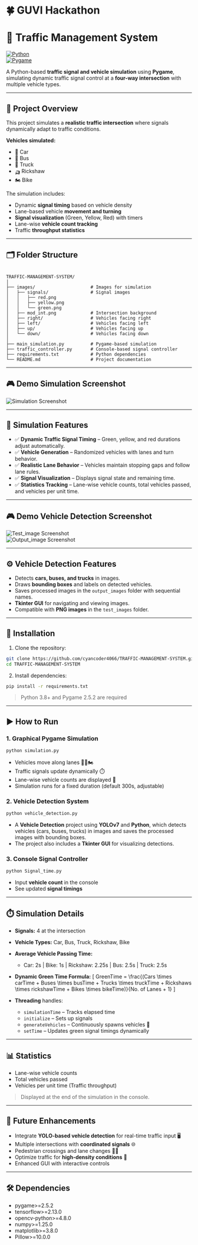 # 🍀 GUVI Hackathon

# 🚦 Traffic Management System

[![Python](https://img.shields.io/badge/python-3.8+-blue.svg)](https://www.python.org/)  
[![Pygame](https://img.shields.io/badge/Pygame-2.5.2-green.svg)](https://www.pygame.org/news)  

A Python-based **traffic signal and vehicle simulation** using **Pygame**, simulating dynamic traffic signal control at a **four-way intersection** with multiple vehicle types.  

---

## 🌟 Project Overview

This project simulates a **realistic traffic intersection** where signals dynamically adapt to traffic conditions.  

**Vehicles simulated:**
- 🚗 Car  
- 🚌 Bus  
- 🚚 Truck  
- 🛺 Rickshaw  
- 🏍️ Bike  

The simulation includes:  
- Dynamic **signal timing** based on vehicle density  
- Lane-based vehicle **movement and turning**  
- **Signal visualization** (Green, Yellow, Red) with timers  
- Lane-wise **vehicle count tracking**  
- Traffic **throughput statistics**  

---

## 🗂️ Folder Structure

```

TRAFFIC-MANAGEMENT-SYSTEM/
│
├── images/                     # Images for simulation
│   ├── signals/                # Signal images
│   │   ├── red.png
│   │   ├── yellow.png
│   │   └── green.png
│   ├── mod_int.png             # Intersection background
│   ├── right/                  # Vehicles facing right
│   ├── left/                   # Vehicles facing left
│   ├── up/                     # Vehicles facing up
│   └── down/                   # Vehicles facing down
│
├── main_simulation.py          # Pygame-based simulation
├── traffic_controller.py       # Console-based signal controller
├── requirements.txt            # Python dependencies
└── README.md                   # Project documentation

````

---

## 🎮 Demo Simulation Screenshot

![Simulation Screenshot](images/demo.png)  

---

## 🔧 Simulation Features

- ✅ **Dynamic Traffic Signal Timing** – Green, yellow, and red durations adjust automatically.  
- ✅ **Vehicle Generation** – Randomized vehicles with lanes and turn behavior.  
- ✅ **Realistic Lane Behavior** – Vehicles maintain stopping gaps and follow lane rules.  
- ✅ **Signal Visualization** – Displays signal state and remaining time.  
- ✅ **Statistics Tracking** – Lane-wise vehicle counts, total vehicles passed, and vehicles per unit time.
  
---

## 🎮 Demo Vehicle Detection Screenshot

![Test_image Screenshot](test_images/46.png)  
![Output_image Screenshot](output_images/41.png)  

---

## ⚙️ Vehicle Detection Features

- Detects **cars, buses, and trucks** in images.
- Draws **bounding boxes** and labels on detected vehicles.
- Saves processed images in the `output_images` folder with sequential names.
- **Tkinter GUI** for navigating and viewing images.
- Compatible with **PNG images** in the `test_images` folder.

---

## 🏁 Installation

1. Clone the repository:

```bash
git clone https://github.com/cyancoder4066/TRAFFIC-MANAGEMENT-SYSTEM.git
cd TRAFFIC-MANAGEMENT-SYSTEM
````

2. Install dependencies:

```bash
pip install -r requirements.txt
```

> Python 3.8+ and Pygame 2.5.2 are required

---

## ▶️ How to Run

### **1. Graphical Pygame Simulation**

```bash
python simulation.py
```

* Vehicles move along lanes 🚗🚌🏍️
* Traffic signals update dynamically ⏱️
* Lane-wise vehicle counts are displayed 🧮
* Simulation runs for a fixed duration (default 300s, adjustable)

### **2. Vehicle Detection System**

```bash
python vehicle_detection.py
```
* A **Vehicle Detection** project using **YOLOv7** and **Python**, which detects vehicles (cars, buses, trucks) in images and saves the processed images with bounding boxes.
* The project also includes a **Tkinter GUI** for visualizing detections.

### **3. Console Signal Controller**

```bash
python Signal_time.py
```

* Input **vehicle count** in the console
* See updated **signal timings**

---

## ⏱️ Simulation Details

* **Signals:** 4 at the intersection

* **Vehicle Types:** Car, Bus, Truck, Rickshaw, Bike

* **Average Vehicle Passing Time:**

  * Car: 2s | Bike: 1s | Rickshaw: 2.25s | Bus: 2.5s | Truck: 2.5s

* **Dynamic Green Time Formula:**
  [
  GreenTime = \frac{(Cars \times carTime + Buses \times busTime + Trucks \times truckTime + Rickshaws \times rickshawTime + Bikes \times bikeTime)}{No. of Lanes + 1}
  ]

* **Threading** handles:

  * `simulationTime` – Tracks elapsed time
  * `initialize` – Sets up signals
  * `generateVehicles` – Continuously spawns vehicles 🚗
  * `setTime` – Updates green signal timings dynamically

---

## 📊 Statistics

* Lane-wise vehicle counts
* Total vehicles passed
* Vehicles per unit time (Traffic throughput)

> Displayed at the end of the simulation in the console.

---

## 🚀 Future Enhancements

* Integrate **YOLO-based vehicle detection** for real-time traffic input 🖥️
* Multiple intersections with **coordinated signals** 🌐
* Pedestrian crossings and lane changes 🚶‍♂️
* Optimize traffic for **high-density conditions** 🔧
* Enhanced GUI with interactive controls

---

## 🛠️ Dependencies

* pygame>=2.5.2
* tensorflow>=2.13.0
* opencv-python>=4.8.0
* numpy>=1.25.0
* matplotlib>=3.8.0
* Pillow>=10.0.0
